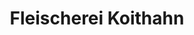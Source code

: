 ---
title: "Fleischerei Koithahn"
url: /herzberg-am-harz/fleischerei-koithahn-von-einem-strasse/
shop: Metzgerei
---